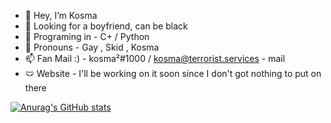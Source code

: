 - 👋 Hey, I’m Kosma 
- 👀 Looking for a boyfriend, can be black
- 🌱 Programing in - C+ / Python
- 💞️ Pronouns - Gay , Skid , Kosma
- 📫 Fan Mail :) - kosma²#1000 / kosma@terrorist.services - mail
- 🩲 Website - I'll be working on it soon since I don't got nothing to put on there 

[![Anurag's GitHub stats](https://github-readme-stats.vercel.app/api?username=Kosma200)](https://github.com/anuraghazra/github-readme-stats)
